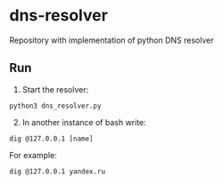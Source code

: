# dns-resolver
Repository with implementation of python DNS resolver

## Run

1. Start the resolver:

`python3 dns_resolver.py`

2. In another instance of bash write:

  `dig @127.0.0.1 [name]`

  For example:

  `dig @127.0.0.1 yandex.ru`
